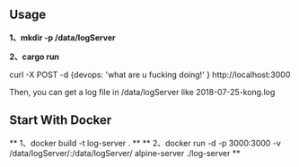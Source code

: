 ## Usage
**1、mkdir -p /data/logServer**

**2、cargo run**

curl -X POST -d {devops: 'what are u fucking doing!' } http://localhost:3000

Then, you can get a log file in /data/logServer like 2018-07-25-kong.log 

## Start With Docker
** 1、docker build -t log-server . **
** 2、docker run -d -p 3000:3000 -v /data/logServer/:/data/logServer/ alpine-server ./log-server **
